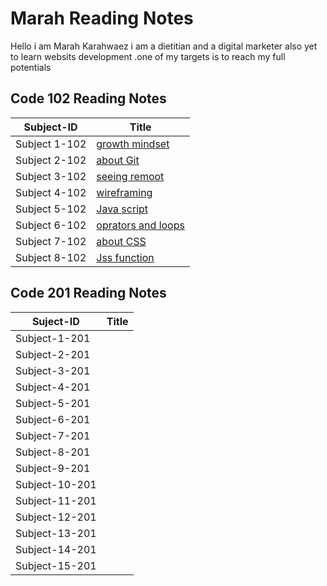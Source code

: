 # Marah Reading Notes
Hello i am Marah Karahwaez i am a dietitian and a digital marketer  also yet to learn websits development .one of my targets is to reach my full potentials  
## Code 102 Reading Notes
Subject-ID | Title
------------ | -------------
Subject 1-102 | [growth mindset](https://marahq.github.io/reading_notes/growth)
Subject 2-102 | [about Git](https://marahq.github.io/reading_notes/aboutGit)
Subject 3-102 |[seeing remoot](https://marahq.github.io/reading_notes/seeingremoot)
Subject 4-102 |[wireframing](https://marahq.github.io/reading_notes/read03)
Subject 5-102 |[Java script](https://marahq.github.io/reading_notes/read04)
Subject 6-102 | [oprators and loops](https://marahq.github.io/reading_notes/read05)
Subject 7-102 |[about CSS](https://marahq.github.io/reading_notes/read06)
Subject 8-102|[Jss function](https://marahq.github.io/reading_notes/read07)

## Code 201 Reading Notes
Suject-ID | Title
---------- | ----------
Subject-1-201 |
Subject-2-201 |
Subject-3-201 |
Subject-4-201 |
Subject-5-201 |
Subject-6-201 |
Subject-7-201 |
Subject-8-201 |
Subject-9-201 |
Subject-10-201 |
Subject-11-201 |
Subject-12-201 |
Subject-13-201 |
Subject-14-201 |
Subject-15-201 |